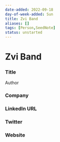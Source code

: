```yaml
---
date-added: 2022-09-18
day-of-week-added: Sun
title: Zvi Band
aliases: []
tags: [Person,SeedNote]
status: unstarted
---
```


# Zvi Band

### Title
Author

### Company


### LinkedIn URL


### Twitter


### Website






